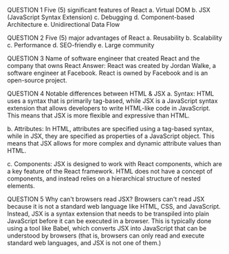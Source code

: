 QUESTION 1
Five (5) significant features of React
a. Virtual DOM
b. JSX (JavaScript Syntax Extension)
c. Debugging
d. Component-based Architecture
e. Unidirectional Data Flow

QUESTION 2
Five (5) major advantages of React
a. Reusability
b. Scalability
c. Performance
d. SEO-friendly
e. Large community

QUESTION 3
Name of software engineer that created React and the company that owns React
Answer: React was created by Jordan Walke, a software engineer at Facebook. React is owned by Facebook and is an open-source project.

QUESTION 4
Notable differences between HTML & JSX
a. Syntax: HTML uses a syntax that is primarily tag-based, while JSX is a JavaScript syntax extension that allows developers to write HTML-like code in JavaScript. This means that JSX is more flexible and expressive than HTML.

b. Attributes: In HTML, attributes are specified using a tag-based syntax, while in JSX, they are specified as properties of a JavaScript object. This means that JSX allows for more complex and dynamic attribute values than HTML.

c. Components: JSX is designed to work with React components, which are a key feature of the React framework. HTML does not have a concept of components, and instead relies on a hierarchical structure of nested elements.

QUESTION 5
Why can't browsers read JSX?
Browsers can't read JSX because it is not a standard web language like HTML, CSS, and JavaScript. Instead, JSX is a syntax extension that needs to be transpiled into plain JavaScript before it can be executed in a browser. This is typically done using a tool like Babel, which converts JSX into JavaScript that can be understood by browsers (that is, browsers can only read and execute standard web languages, and JSX is not one of them.) 